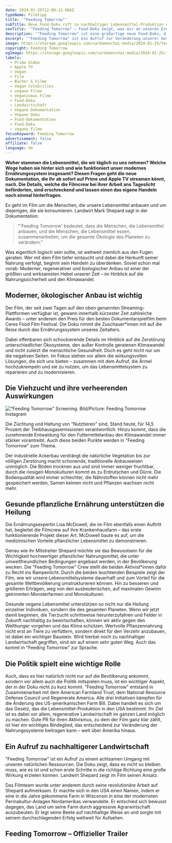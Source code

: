 ```yaml
---
date: 2024-01-25T12:00:12.086Z
typeName: Filmtipp
title: '"Feeding Tomorrow"'
subTitle: Neue Food-Doku ruft zu nachhaltiger Lebensmittel-Produktion auf
seoTitle: '"Feeding Tomorrow" – Food-Doku zeigt, was wir an unseren Ernährungssystemen ändern müssen'
description: '"Feeding Tomorrow" ist eine großartige neue Food-Doku, die uns zeigt, was wir an unseren Ernährungssystemen ändern müssen. Schaut hier direkt rein!'
excerpt: '"Feeding Tomorrow" ist ein Aufruf zur Veränderung unserer bestehenden Ernährungssysteme. Wie das genau funktionieren kann, zeigt die Filmcrew anhand konkreter Beispiele aus den USA. Der Film ist definitiv ein Must-see – er liefert wertvolle Argumente dafür, warum planzliche Lebensmittel auf Dauer den Hunger der Weltbevölkerung stillen und das Klima retten können.'
image: https://storage.googleapis.com/cardamonchai-media/2024-01-25/feeding-tomorrow-soundsvegan-com-3-jpg-imagine-b87858_a0785b_1024_768/640.webp
copyright: Feeding Tomorrow
ogImage: https://storage.googleapis.com/cardamonchai-media/2024-01-25/feeding-tomorrow-soundsvegan-com-og-jpg-imagine-f8f8d8_9c7a5d_1200_628/640.webp
labels:
  - Prime Video
  - Apple TV
  - Vegan
  - Film
  - Bücher & Filme
  - Vegan Celebrities
  - vegane Filme
  - Veganismus Filme
  - Food-Doku
  - Landwirtschaft
  - Vegane Dokumentation
  - Vegane Doku
  - Food-Dokumentation
  - Food-Doku
  - vegane Filme
focusKeyword: Feeding Tomorrow
advertisement: false
affiliate: false
language: de
---
```


**Woher stammen die Lebensmittel, die wir täglich zu uns nehmen? Welche Wege haben sie hinter sich und wie funktioniert unser modernes Ernährungssystem insgesamt? Diesen Fragen geht die neue Dokumentation, die Ihr ab sofort auf Prime und Apple TV streamen könnt, nach. Die Details, welche die Filmcrew bei ihrer Arbeit ans Tageslicht beförderten, sind erschreckend und lassen einen das eigene Handeln noch einmal hinterfragen.**

Es geht im Film um die Menschen, die unsere Lebensmittel anbauen und um diejenigen, die sie konsumieren. Landwirt Mark Shepard sagt in der Dokumentation:

> "'Feeding Tomorrow' bedeutet, dass die Menschen, die Lebensmittel anbauen, und die Menschen, die Lebensmittel essen, zusammenarbeiten, um die gesamte Ökologie des Planeten zu verändern."

Was eigentlich logisch sein sollte, ist weltweit ziemlich aus den Fugen geraten. Wer mit dem Film tiefer eintaucht und dabei die Herkunft seiner Nahrung verfolgt, beginnt sein Handeln zu überdenken. Soviel schon mal vorab: Moderner, regenerativer und biologischer Anbau ist einer der größten und wirksamsten Hebel unserer Zeit – im Hinblick auf die Nahrungssicherheit und den Klimawandel.

## Moderner, ökologischer Anbau ist wichtig

Der Film, der seit zwei Tagen auf den oben genannten Streaming-Plattformen verfügbar ist, gewann innerhalb kürzester Zeit zahlreiche Awards – unter anderem den Preis für den besten Dokumentarspielfilm beim Ceres Food Film Festival. Die Doku nimmt die Zuschauer\*innen mit auf die Reise durch das Ernährungssystem unseres Zeitalters.

Dabei offenbaren sich schockierende Details im Hinblick auf die Zerstörung unterschiedlicher Ökosysteme, den außer Kontrolle geratenen Klimawandel und nicht zuletzt die menschliche Gesundheit. Doch es geht nicht nur um die negativen Seiten. Im Fokus stehen vor allem die wirkungsvollen Lösungen, die sich uns bieten – zusammen mit dem Aufruf, die Ärmel hochzukrempeln und sie zu nutzen, um das Lebensmittelsystem zu reparieren und zu modernisieren.

## Die Viehzucht und ihre verheerenden Auswirkungen

!["Feeding Tomorrow" Screening. Bild/Picture: Feeding Tomorrow Instagram](https://storage.googleapis.com/cardamonchai-media/2024-01-25/feeding-tomorrow-soundsvegan-com-2-jpg-imagine-080808_615548_1024_768/640.webp '"Feeding Tomorrow" Screening. Bild/Picture: Feeding Tomorrow Instagram')

Die Züchtung und Haltung von "Nutztieren" sind, Stand heute, für 14,5 Prozent der Treibhausgasemissionen verantwortlich. Hinzu kommt, dass die zunehmende Entwaldung für den Futtermittelanbau den Klimawandel immer stärker vorantreibt. Auch diese beiden Punkte werden in "Feeding Tomorrow" zum Thema.

Der industrielle Ackerbau verdrängt die natürliche Vegetation bis zur völligen Zerstörung macht schonende, traditionelle Anbauweisen unmöglich. Die Böden trocknen aus und sind immer weniger fruchtbar, durch die riesigen Monokulturen kommt es zu Erdrutschen und Dürre. Die Bodenqualität wird immer schlechter, die Nährstoffen können nicht mehr gespeichert werden, Samen keimen nicht und Pflanzen wachsen nicht mehr.

## Gesunde pflanzliche Ernährung unterstützen die Heilung

Die Ernährungsexpertin Lisa McDowell, die im Film ebenfalls einen Auftritt hat, begleitet die Filmcrew auf ihre Krankenhausfarm – das erste funktionierende Projekt dieser Art. McDowell baute es auf, um die medizinischen Vorteile pflanzlicher Lebensmittel zu demonstrieren.

Genau wie ihr Mitstreiter Shepard möchte sie das Bewusstsein für die Wichtigkeit hochwertiger pflanzlicher Nahrungsmittel, die unter umweltfreundlichen Bedingungen angebaut werden, in der Bevölkerung wecken. Die "Feeding Tomorrow" Crew stellt die beiden Aktivist\*innen dafür zu Recht ins Rampenlicht. Durch die beiden leuchtenden Beispiele zeigt der Film, wie wir unsere Lebensmittelsysteme dauerhaft und zum Vorteil für die gesamte Weltbevölkerung umstrukturieren können. Hin zu besseren und größeren Erträgen, weg von den ausbeuterischen, auf maximalen Gewinn getrimmten Monsterfarmen und Monokulturen.

Gesunde vegane Lebensmittel unterstützen so nicht nur die Heilung einzelner Individuen, sondern die des gesamten Planeten. Wenn wir jetzt damit beginnen, die Tierzucht schrittweise herunterzufahren und Felder in Zukunft nachhaltig zu bewirtschaften, können wir aktiv gegen den Welthunger vorgehen und das Klima schützen. Wertvolle Pflanzennahrung nicht erst an Tiere zu verfüttern, sondern direkt für den Verzehr anzubauen, ist dabei ein wichtiger Baustein. Wird hierbei noch zu nachhaltiger Landwirtschaft gegriffen, sind wir auf einem sehr guten Weg. Auch das kommt in "Feeding Tomorrow" zur Sprache.

## Die Politik spielt eine wichtige Rolle

Auch, dass es hier natürlich nicht nur auf die Bevölkerung ankommt, sondern vor allem auch die Politik mitspielen muss, ist ein wichtiger Aspekt, der in der Doku nicht zu kurz kommt. "Feeding Tomorrow" entstand in Zusammenarbeit mit dem American Farmland Trust, dem National Resource Defense Council und Regenerate America. Alle drei Initiativen kämpfen für die Änderung des US-amerikanischen Farm Bill. Dabei handelt es sich um das Gesetz, das die Lebensmittel-Produktion in den USA bestimmt. Ihr Ziel ist es dabei vor allem, regenerative Landwirtschaft im ganzen Land möglich zu machen. Gute PR für ihren Aktivismus, zu dem der Film ganz klar zählt, ist hier ein wichtiges Bindeglied, das entscheidend zur Veränderung der Nahrungssysteme beitragen kann – weit über Amerika hinaus.

## Ein Aufruf zu nachhaltigerer Landwirtschaft

"Feeding Tomorrow" ist ein Aufruf zu einem achtsamen Umgang mit unseren natürlichen Ressourcen. Die Doku zeigt, dass es nicht so bleiben muss, wie es ist und schon erste Schritte in die richtige Richtung eine große Wirkung erzielen können. Landwirt Shepard zeigt im Film seinen Ansatz.

Das Filmteam wurde unter anderem durch seine revolutionäre Arbeit auf Shepard aufmerksam. Er machte sich in den USA einen Namen, indem er eine in die Jahre gekommene Farm in Wisconsin in eine der modernsten Permakultur-Anlagen Nordamerikas verwandelte. Er entschied sich bewusst dagegen, das Land um seine Farm durch aggressive Agrarwirtschaft auszubeuten. Er legt seine Beete auf nachhaltige Weise an und sorgte mit seinem durchschlagenden Erfolg weltweit für Aufsehen.

## Feeding Tomorrow – Offizieller Trailer

<YouTube id="SLBJ6kFz5Bw" />
